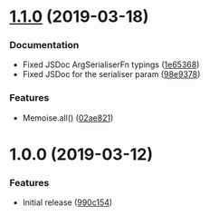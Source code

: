 # [1.1.0](https://github.com/Alorel/memoise-decorator/compare/1.0.0...1.1.0) (2019-03-18)


### Documentation

* Fixed JSDoc ArgSerialiserFn typings ([1e65368](https://github.com/Alorel/memoise-decorator/commit/1e65368))
* Fixed JSDoc for the serialiser param ([98e9378](https://github.com/Alorel/memoise-decorator/commit/98e9378))


### Features

* Memoise.all() ([02ae821](https://github.com/Alorel/memoise-decorator/commit/02ae821))

# 1.0.0 (2019-03-12)


### Features

* Initial release ([990c154](https://github.com/Alorel/memoise-decorator/commit/990c154))
